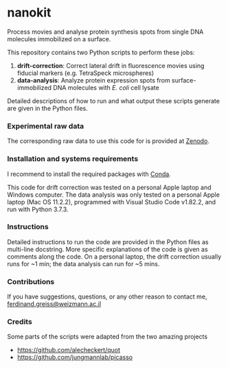 # nanokit

Process movies and analyse protein synthesis spots from single DNA molecules immobilized on a surface. 

This repository contains two Python scripts to perform these jobs:

1) **drift-correction**: Correct lateral drift in fluorescence movies using fiducial markers (e.g. TetraSpeck microspheres)
2) **data-analysis**: Analyze protein expression spots from surface-immobilized DNA molecules with *E. coli* cell lysate

Detailed descriptions of how to run and what output these scripts generate are given in the Python files.

### Experimental raw data

The corresponding raw data to use this code for is provided at [Zenodo](https://zenodo.org/doi/10.5281/zenodo.8359539).

### Installation and systems requirements

I recommend to install the required packages with [Conda](https://docs.conda.io/en/latest/). 

This code for drift correction was tested on a personal Apple laptop and Windows computer. The data analysis was only tested on a personal Apple laptop (Mac OS 11.2.2), programmed with Visual Studio Code v1.82.2, and run with Python 3.7.3.

### Instructions

Detailed instructions to run the code are provided in the Python files as multi-line docstring. More specific explanations of the code is given as comments along the code. On a personal laptop, the drift correction usually runs for ~1 min; the data analysis can run for ~5 mins. 

### Contributions

If you have suggestions, questions, or any other reason to contact me, ferdinand.greiss@weizmann.ac.il

### Credits

Some parts of the scripts were adapted from the two amazing projects
- https://github.com/alecheckert/quot
- https://github.com/jungmannlab/picasso
